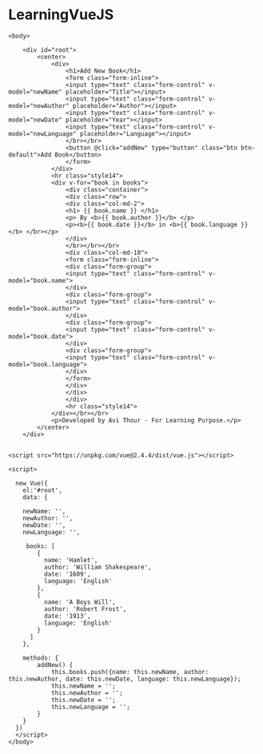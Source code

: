 # LearningVueJS
<!DOCTYPE html>
<html>
	<head>
    <title>VueJS</title>
    <meta charset="utf-8">
	<meta name="viewport" content="width=device-width, initial-scale=1">
	<link rel="stylesheet" href="https://maxcdn.bootstrapcdn.com/bootstrap/3.3.7/css/bootstrap.min.css">
	<link rel="stylesheet" href="style.css">
	<script src="https://maxcdn.bootstrapcdn.com/bootstrap/3.3.7/js/bootstrap.min.js"></script>
	</head>
	
	<body>
		
		<div id="root">
			<center>
				<div>
					<h1>Add New Book</h1>
					<form class="form-inline">
					<input type="text" class="form-control" v-model="newName" placeholder="Title"></input>
					<input type="text" class="form-control" v-model="newAuthor" placeholder="Author"></input>
					<input type="text" class="form-control" v-model="newDate" placeholder="Year"></input>
					<input type="text" class="form-control" v-model="newLanguage" placeholder="Language"></input>
					</br></br>
					<button @click="addNew" type="button" class="btn btn-default">Add Book</button>
					</form>
				</div>
				<hr class="style14">
				<div v-for="book in books">
					<div class="container">
					<div class="row">
					<div class="col-md-2">
					<h1> {{ book.name }} </h1> 
					<p> By <b>{{ book.author }}</b> </p>
					<p><b>{{ book.date }}</b> in <b>{{ book.language }}</b> </br></p>
					</div>
					</br></br></br>
					<div class="col-md-10">
					<form class="form-inline">
					<div class="form-group">
					<input type="text" class="form-control" v-model="book.name">
					</div>
					<div class="form-group">
					<input type="text" class="form-control" v-model="book.author">
					</div>
					<div class="form-group">
					<input type="text" class="form-control" v-model="book.date">
					</div>
					<div class="form-group">
					<input type="text" class="form-control" v-model="book.language">
					</div>
					</form>
					</div>
					</div>
					</div>
					<hr class="style14">
				</div></br></br>
				<p>Developed by Avi Thour - For Learning Purpose.</p>
			</center>
		</div>
	
	
    <script src="https://unpkg.com/vue@2.4.4/dist/vue.js"></script>

    <script>

      new Vue({
        el:'#root',
        data: {
		
        newName: '',
        newAuthor: '',
        newDate: '',
        newLanguage: '',
		  
		 books: [
            {
              name: 'Hamlet',
              author: 'William Shakespeare',
              date: '1609',
              language: 'English'
            },
            {
              name: 'A Boys Will',
              author: 'Robert Frost',
              date: '1913',
              language: 'English'
            }
          ]
        },
		
		methods: {
			addNew() {
				this.books.push({name: this.newName, author: this.newAuthor, date: this.newDate, language: this.newLanguage});
				this.newName = '';
				this.newAuthor = '';
				this.newDate = '';
				this.newLanguage = '';
			}
		}
      })
	  </script>
	</body>
</html>
